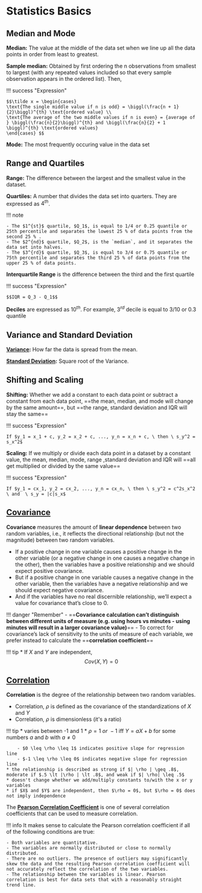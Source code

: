 # Statistics Basics

## Median and Mode
**Median:** The value at the middle of the data set when we line up all the
data points in order from least to greatest.

**Sample median:** Obtained by first ordering the n observations from smallest to largest (with any repeated values included so that every sample observation appears in the ordered list). Then,

!!! success "Expression"

    $$\tilde x = \begin{cases}
    \text{The single middle value if n is odd} = \biggl(\frac{n + 1}{2}\biggl)^{th} \text{ordered value} \\
    \text{The average of the two middle values if n is even} = {average of } \biggl(\frac{n}{2}\biggl)^{th} and \biggl(\frac{n}{2} + 1 \biggl)^{th} \text{ordered values}
    \end{cases} $$

**Mode:** The most frequently occuring value in the data set

## Range and Quartiles
**Range:** The difference between the largest and the smallest value in the dataset.

**Quartiles:** A number that divides the data set into quarters. They are expressed as $4^{th}$.

!!! note

    - The $1^{st}$ quartile, $Q_1$, is equal to 1/4 or 0.25 quantile or 25th percentile and separates the lowest 25 % of data points from the second 25 % . 
    - The $2^{nd}$ quartile, $Q_2$, is the `median`, and it separates the data set into halves. 
    - The $3^{rd}$ quartile, $Q_3$, is equal to 3/4 or 0.75 quantile or 75th percentile and separates the third 25 % of data points from the upper 25 % of data points.
 
**Interquartile Range** is the difference between the third and the first quartile

!!! success "Expression"

    $$IQR = Q_3 - Q_1$$

**Deciles** are expressed as $10^{th}$. For example, $3^{rd}$ decile is equal to 3/10 or 0.3 quantile

## Variance and Standard Deviation
**[Variance](../stats-cheatsheet/#population-variance):** How far the data is spread from the mean.  

**[Standard Deviation](../stats-cheatsheet/#population-standard-deviation):** Square root of the Variance.

## Shifting and Scaling
**Shifting:** Whether we add a constant to each data point or subtract a constant from each data point, ==the mean, median, and mode will change by the same amount==, but ==the range, standard deviation and IQR will stay the same==

!!! success "Expression"

    If $y_1 = x_1 + c, y_2 = x_2 + c, ..., y_n = x_n + c, \ then \ s_y^2 = s_x^2$

**Scaling:** If we multiply or divide each data point in a dataset by a constant value, the mean, median, mode, range ,standard deviation and IQR will ==all get multiplied or divided by the same value==

!!! success "Expression"

    If $y_1 = cx_1, y_2 = cx_2, ..., y_n = cx_n, \ then \ s_y^2 = c^2s_x^2 \ and  \ s_y = |c|s_x$

## [Covariance](../stats-cheatsheet/#covariance)
**Covariance** measures the amount of **linear dependence** between two random variables, i.e., it reflects the directional relationship (but not the magnitude) between two random variables.

- If a positive change in one variable causes a positive change in the other variable (or a negative change in one causes a negative change in the other), then the variables have a positive relationship and we should expect positive covariance. 
- But if a positive change in one variable causes a negative change in the other variable, then the variables have a negative relationship and we should expect negative covariance. 
- And if the variables have no real discernible relationship, we’ll expect a value for covariance that’s close to 0.

!!! danger "Remember"
    - ==**Covariance calculation can’t distinguish between different units of measure (e.g. using hours vs minutes - using minutes will result in a larger covariance value)**==
    - To correct for covariance’s lack of sensitivity to the units of measure of each variable, we prefer instead to calculate the ==**correlation coefficient**==

!!! tip
    * If $X$ and $Y$ are independent, 
    $$ Cov(X,Y) = 0 $$

## [Correlation](../stats-cheatsheet/#correlation)
**Correlation** is the degree of the relationship between two random variables. 

- Correlation, $\rho$ is defined as the covariance of the standardizations of $X$ and $Y$
- Correlation, $\rho$ is dimensionless (it's a ratio)

<p id="cust-id-base-corr-tip"></p>

!!! tip
    * varies between -1 and 1
    * $\rho = 1 \ or \ -1$ iff $Y = aX + b$ for some numbers $a$ and $b$ with $a \neq 0$

        - $0 \leq \rho \leq 1$ indicates positive slope for regression line
        - $-1 \leq \rho \leq 0$ indicates negative slope for regression line
    * the relationship is described as strong if $| \rho | \geq .8$, moderate if $.5 \lt |\rho | \lt .8$, and weak if $| \rho| \leq .5$
    * doesn't change whether we add/multiply constants to/with the x or y variables
    * if $X$ and $Y$ are independent, then $\rho = 0$, but $\rho = 0$ does not imply independence

The **[Pearson Correlation Coefficient](../stats-cheatsheet/#pearson-correlation-coefficient)** is one of several correlation coefficients that can be used to measure correlation. 

!!! info
    It makes sense to calculate the Pearson correlation coefficient if all of the following conditions are true: 

    - Both variables are quantitative.
    - The variables are normally distributed or close to normally distributed. 
    - There are no outliers. The presence of outliers may significantly skew the data and the resulting Pearson correlation coefficient will not accurately reflect the correlation of the two variables. 
    - The relationship between the variables is linear. Pearson correlation is best for data sets that with a reasonably straight trend line.  

